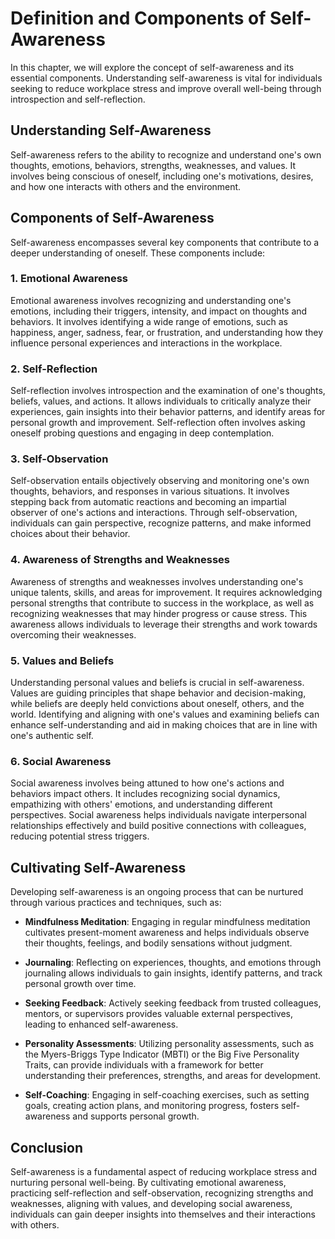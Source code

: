 Definition and Components of Self-Awareness
======================================================

In this chapter, we will explore the concept of self-awareness and its essential components. Understanding self-awareness is vital for individuals seeking to reduce workplace stress and improve overall well-being through introspection and self-reflection.

Understanding Self-Awareness
----------------------------

Self-awareness refers to the ability to recognize and understand one's own thoughts, emotions, behaviors, strengths, weaknesses, and values. It involves being conscious of oneself, including one's motivations, desires, and how one interacts with others and the environment.

Components of Self-Awareness
----------------------------

Self-awareness encompasses several key components that contribute to a deeper understanding of oneself. These components include:

### 1. **Emotional Awareness**

Emotional awareness involves recognizing and understanding one's emotions, including their triggers, intensity, and impact on thoughts and behaviors. It involves identifying a wide range of emotions, such as happiness, anger, sadness, fear, or frustration, and understanding how they influence personal experiences and interactions in the workplace.

### 2. **Self-Reflection**

Self-reflection involves introspection and the examination of one's thoughts, beliefs, values, and actions. It allows individuals to critically analyze their experiences, gain insights into their behavior patterns, and identify areas for personal growth and improvement. Self-reflection often involves asking oneself probing questions and engaging in deep contemplation.

### 3. **Self-Observation**

Self-observation entails objectively observing and monitoring one's own thoughts, behaviors, and responses in various situations. It involves stepping back from automatic reactions and becoming an impartial observer of one's actions and interactions. Through self-observation, individuals can gain perspective, recognize patterns, and make informed choices about their behavior.

### 4. **Awareness of Strengths and Weaknesses**

Awareness of strengths and weaknesses involves understanding one's unique talents, skills, and areas for improvement. It requires acknowledging personal strengths that contribute to success in the workplace, as well as recognizing weaknesses that may hinder progress or cause stress. This awareness allows individuals to leverage their strengths and work towards overcoming their weaknesses.

### 5. **Values and Beliefs**

Understanding personal values and beliefs is crucial in self-awareness. Values are guiding principles that shape behavior and decision-making, while beliefs are deeply held convictions about oneself, others, and the world. Identifying and aligning with one's values and examining beliefs can enhance self-understanding and aid in making choices that are in line with one's authentic self.

### 6. **Social Awareness**

Social awareness involves being attuned to how one's actions and behaviors impact others. It includes recognizing social dynamics, empathizing with others' emotions, and understanding different perspectives. Social awareness helps individuals navigate interpersonal relationships effectively and build positive connections with colleagues, reducing potential stress triggers.

Cultivating Self-Awareness
--------------------------

Developing self-awareness is an ongoing process that can be nurtured through various practices and techniques, such as:

* **Mindfulness Meditation**: Engaging in regular mindfulness meditation cultivates present-moment awareness and helps individuals observe their thoughts, feelings, and bodily sensations without judgment.

* **Journaling**: Reflecting on experiences, thoughts, and emotions through journaling allows individuals to gain insights, identify patterns, and track personal growth over time.

* **Seeking Feedback**: Actively seeking feedback from trusted colleagues, mentors, or supervisors provides valuable external perspectives, leading to enhanced self-awareness.

* **Personality Assessments**: Utilizing personality assessments, such as the Myers-Briggs Type Indicator (MBTI) or the Big Five Personality Traits, can provide individuals with a framework for better understanding their preferences, strengths, and areas for development.

* **Self-Coaching**: Engaging in self-coaching exercises, such as setting goals, creating action plans, and monitoring progress, fosters self-awareness and supports personal growth.

Conclusion
----------

Self-awareness is a fundamental aspect of reducing workplace stress and nurturing personal well-being. By cultivating emotional awareness, practicing self-reflection and self-observation, recognizing strengths and weaknesses, aligning with values, and developing social awareness, individuals can gain deeper insights into themselves and their interactions with others.

